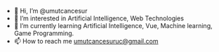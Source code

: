 - 👋 Hi, I’m @umutcancesur
- 👀 I’m interested in Artificial Intelligence, Web Technologies
- 🌱 I’m currently learning Artificial Intelligence, Vue, Machine learning, Game Programming.
- 📫 How to reach me umutcancesuruc@gmail.com

<!---
umutcancesur/umutcancesur is a ✨ special ✨ repository because its `README.md` (this file) appears on your GitHub profile.
You can click the Preview link to take a look at your changes.
--->
